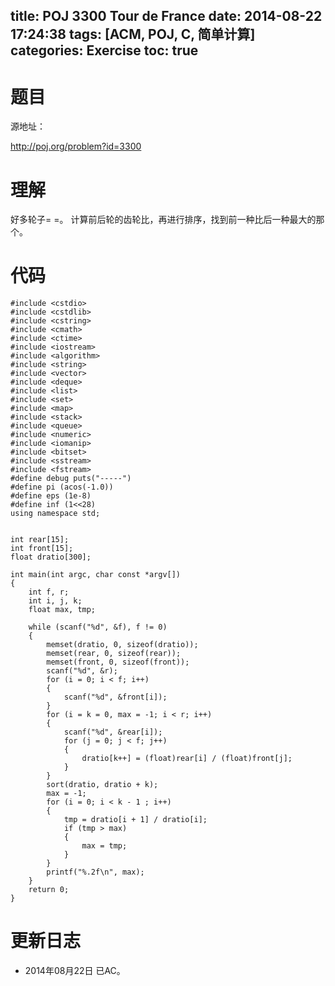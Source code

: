 title: POJ 3300 Tour de France
date: 2014-08-22 17:24:38
tags: [ACM, POJ, C, 简单计算]
categories: Exercise
toc: true
---
# 题目
源地址：

http://poj.org/problem?id=3300

# 理解
好多轮子= =。
计算前后轮的齿轮比，再进行排序，找到前一种比后一种最大的那个。

<!-- more -->

# 代码
```
#include <cstdio>
#include <cstdlib>
#include <cstring>
#include <cmath>
#include <ctime>
#include <iostream>
#include <algorithm>
#include <string>
#include <vector>
#include <deque>
#include <list>
#include <set>
#include <map>
#include <stack>
#include <queue>
#include <numeric>
#include <iomanip>
#include <bitset>
#include <sstream>
#include <fstream>
#define debug puts("-----")
#define pi (acos(-1.0))
#define eps (1e-8)
#define inf (1<<28)
using namespace std;


int rear[15];
int front[15];
float dratio[300];

int main(int argc, char const *argv[])
{
    int f, r;
    int i, j, k;
    float max, tmp;

    while (scanf("%d", &f), f != 0)
    {
        memset(dratio, 0, sizeof(dratio));
        memset(rear, 0, sizeof(rear));
        memset(front, 0, sizeof(front));
        scanf("%d", &r);
        for (i = 0; i < f; i++)
        {
            scanf("%d", &front[i]);
        }
        for (i = k = 0, max = -1; i < r; i++)
        {
            scanf("%d", &rear[i]);
            for (j = 0; j < f; j++)
            {
                dratio[k++] = (float)rear[i] / (float)front[j];
            }
        }
        sort(dratio, dratio + k);
        max = -1;
        for (i = 0; i < k - 1 ; i++)
        {
            tmp = dratio[i + 1] / dratio[i];
            if (tmp > max)
            {
                max = tmp;
            }
        }
        printf("%.2f\n", max);
    }
    return 0;
}
```

# 更新日志
- 2014年08月22日 已AC。